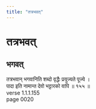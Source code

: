 ```yaml
---
title: "तत्रभवत्"
---
```


# तत्रभवत्
## भगवत्
तत्रभवान् भगवानिति शब्दो वृद्धैः प्रयुज्यते पूज्ये ।<br />पादा इति नामान्त देवो भट्टारको वापि ॥ १५५ ॥<br />verse 1.1.1.155<br />page 0020

